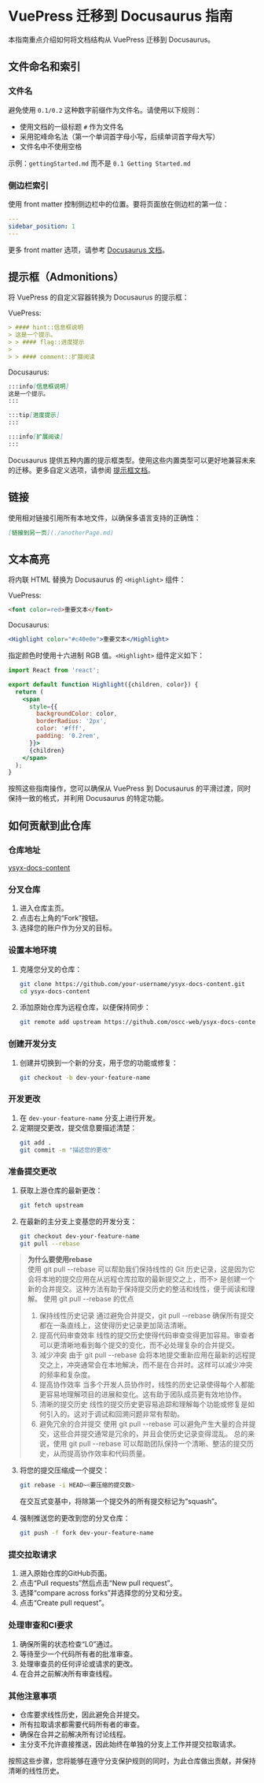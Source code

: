 # VuePress 迁移到 Docusaurus 指南

本指南重点介绍如何将文档结构从 VuePress 迁移到 Docusaurus。

## 文件命名和索引

### 文件名
避免使用 `0.1/0.2` 这种数字前缀作为文件名。请使用以下规则：
- 使用文档的一级标题 `#` 作为文件名
- 采用驼峰命名法（第一个单词首字母小写，后续单词首字母大写）
- 文件名中不使用空格

示例：`gettingStarted.md` 而不是 `0.1 Getting Started.md`

### 侧边栏索引
使用 front matter 控制侧边栏中的位置。要将页面放在侧边栏的第一位：

```yaml
---
sidebar_position: 1
---
```

更多 front matter 选项，请参考 [Docusaurus 文档](https://docusaurus.io/docs/api/plugins/@docusaurus/plugin-content-docs#markdown-front-matter)。

## 提示框（Admonitions）

将 VuePress 的自定义容器转换为 Docusaurus 的提示框：

VuePress:
```markdown
> #### hint::信息框说明
> 这是一个提示。
> > #### flag::进度提示
>
> > #### comment::扩展阅读
```

Docusaurus:
```markdown
:::info[信息框说明]
这是一个提示。
:::

:::tip[进度提示]
:::

:::info[扩展阅读]
:::
```

Docusaurus 提供五种内置的提示框类型。使用这些内置类型可以更好地兼容未来的迁移。更多自定义选项，请参阅 [提示框文档](https://docusaurus.io/docs/markdown-features/admonitions)。

## 链接

使用相对链接引用所有本地文件，以确保多语言支持的正确性：

```markdown
[链接到另一页](./anotherPage.md)
```

## 文本高亮

将内联 HTML 替换为 Docusaurus 的 `<Highlight>` 组件：

VuePress:
```html
<font color=red>重要文本</font>
```

Docusaurus:
```jsx
<Highlight color="#c40e0e">重要文本</Highlight>
```

指定颜色时使用十六进制 RGB 值。`<Highlight>` 组件定义如下：

```jsx
import React from 'react';

export default function Highlight({children, color}) {
  return (
    <span
      style={{
        backgroundColor: color,
        borderRadius: '2px',
        color: '#fff',
        padding: '0.2rem',
      }}>
      {children}
    </span>
  );
}
```

按照这些指南操作，您可以确保从 VuePress 到 Docusaurus 的平滑过渡，同时保持一致的格式，并利用 Docusaurus 的特定功能。

## 如何贡献到此仓库

### 仓库地址

[ysyx-docs-content](https://github.com/oscc-web/ysyx-docs-content)

### 分叉仓库

1. 进入仓库主页。
2. 点击右上角的“Fork”按钮。
3. 选择您的账户作为分叉的目标。

### 设置本地环境

1. 克隆您分叉的仓库：
   ```bash
   git clone https://github.com/your-username/ysyx-docs-content.git
   cd ysyx-docs-content
   ```

2. 添加原始仓库为远程仓库，以便保持同步：
   ```bash
   git remote add upstream https://github.com/oscc-web/ysyx-docs-content.git
   ```

### 创建开发分支

1. 创建并切换到一个新的分支，用于您的功能或修复：
   ```bash
   git checkout -b dev-your-feature-name
   ```

### 开发更改

1. 在 `dev-your-feature-name` 分支上进行开发。
2. 定期提交更改，提交信息要描述清楚：
   ```bash
   git add .
   git commit -m "描述您的更改"
   ```

### 准备提交更改

1. 获取上游仓库的最新更改：
   ```bash
   git fetch upstream
   ```

2. 在最新的主分支上变基您的开发分支：
   ```bash
   git checkout dev-your-feature-name
   git pull --rebase
   ```

> **为什么要使用rebase**  
> 使用 git pull --rebase 可以帮助我们保持线性的 Git 历史记录，这是因为它会将本地的提交应用在从远程仓库拉取的最新提交之上，而不> 是创建一个新的合并提交。这种方法有助于保持提交历史的整洁和线性，便于阅读和理解。
> 使用 git pull --rebase 的优点
> 1. 保持线性历史记录
> 通过避免合并提交，git pull --rebase 确保所有提交都在一条直线上，这使得历史记录更加简洁清晰。
> 2. 提高代码审查效率
> 线性的提交历史使得代码审查变得更加容易。审查者可以更清晰地看到每个提交的变化，而不必处理复杂的合并提交。
> 3. 减少冲突
> 由于 git pull --rebase 会将本地提交重新应用在最新的远程提交之上，冲突通常会在本地解决，而不是在合并时。这样可以减少冲突的频率和复杂度。
> 4. 提高协作效率
> 当多个开发人员协作时，线性的历史记录使得每个人都能更容易地理解项目的进展和变化。这有助于团队成员更有效地协作。
> 5. 清晰的提交历史
> 线性的提交历史更容易追踪和理解每个功能或修复是如何引入的。这对于调试和回溯问题非常有帮助。
> 6. 避免冗余的合并提交
> 使用 git pull --rebase 可以避免产生大量的合并提交，这些合并提交通常是冗余的，并且会使历史记录变得混乱。
> 总的来说，使用 git pull --rebase 可以帮助团队保持一个清晰、整洁的提交历史，从而提高协作效率和代码质量。

3. 将您的提交压缩成一个提交：
   ```bash
   git rebase -i HEAD~<要压缩的提交数>
   ```
   在交互式变基中，将除第一个提交外的所有提交标记为“squash”。

4. 强制推送您的更改到您的分叉仓库：
   ```bash
   git push -f fork dev-your-feature-name
   ```

### 提交拉取请求

1. 进入原始仓库的GitHub页面。
2. 点击“Pull requests”然后点击“New pull request”。
3. 选择“compare across forks”并选择您的分叉和分支。
4. 点击“Create pull request”。

### 处理审查和CI要求

1. 确保所需的状态检查“L0”通过。
2. 等待至少一个代码所有者的批准审查。
3. 处理审查员的任何评论或请求的更改。
4. 在合并之前解决所有审查线程。

### 其他注意事项

- 仓库要求线性历史，因此避免合并提交。
- 所有拉取请求都需要代码所有者的审查。
- 确保在合并之前解决所有讨论线程。
- 主分支不允许直接推送，因此始终在单独的分支上工作并提交拉取请求。

按照这些步骤，您将能够在遵守分支保护规则的同时，为此仓库做出贡献，并保持清晰的线性历史。

